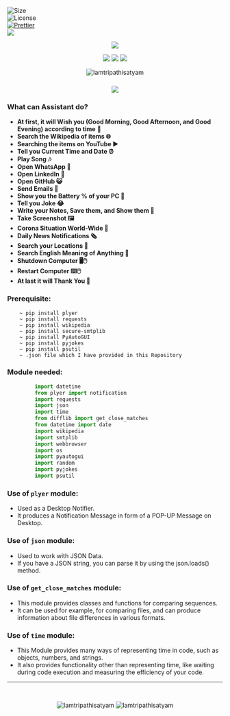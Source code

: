![Size](https://img.shields.io/github/repo-size/Iamtripathisatyam/Mini_Assistant?color=red&label=Repo%20Size%20)</br>
![License](https://img.shields.io/badge/License-MIT-red.svg)</br>
[![Prettier](https://img.shields.io/badge/Code%20Style-Prettier-red.svg)](https://github.com/prettier/prettier)</br>
![](https://img.shields.io/tokei/lines/github/Iamtripathisatyam/Mini_Assistant?color=red&label=Lines%20of%20Code)</br>

<p align="center">
<a href="https://github.com/Iamtripathisatyam/Mini_Assistant/blob/main/Mini%20Assistant/Assistant/Mini%20Assistant.py"><img src="https://icons.iconarchive.com/icons/artua/wall-e/128/eve-icon.png" /></a>
</p>

<p align="center">
<img src="https://forthebadge.com/images/badges/for-you.svg" />
<img src="http://ForTheBadge.com/images/badges/made-with-python.svg" />
<img src="https://forthebadge.com/images/badges/built-by-developers.svg" />
</p>


<p align="center">
  <img src="https://profile-counter.glitch.me/{Mini_Assistant}/count.svg" alt=Iamtripathisatyam />
</p>


### <h3 align="center"><a href="https://github.com/Iamtripathisatyam/Mini_Assistant/blob/main/Mini%20Assistant/Assistant/Mini%20Assistant.py"><img src="https://img.shields.io/badge/-MINI ASSISTANT-black?logo=python&logoColor=yellow&style=flat-square"></a><h3/>
  
### What can Assistant do?
   - **At first, it will Wish you (Good Morning, Good Afternoon, and Good Evening) according to time** **👋**
   - **Search the Wikipedia of items 🌐**
   - **Searching the items on YouTube ▶️**
   - **Tell you Current Time and Date ⏰**
   - **Play Song 🎶**
   - **Open WhatsApp 💬**
   - **Open LinkedIn 💬**
   - **Open GitHub 😺**
   - **Send Emails 📩**
   - **Show you the Battery % of your PC 🔋**
   - **Tell you Joke 😂**
   - **Write your Notes, Save them, and Show them 📝**
   - **Take Screenshot 🖼️**
   - **Corona Situation World-Wide 🦋**
   - **Daily News Notifications 🗞️**
   - **Search your Locations 🗾**
   - **Search English Meaning of Anything 📑**
   - **Shutdown Computer 🖥️🖱️**
   - **Restart Computer ⌨️🖱️**
   - **At last it will Thank You 🙏**

### Prerequisite:
        ~ pip install plyer
        ~ pip install requests
        ~ pip install wikipedia
        ~ pip install secure-smtplib
        ~ pip install PyAutoGUI
        ~ pip install pyjokes
        ~ pip install psutil
        ~ .json file which I have provided in this Repository             

### Module needed:
```python 
         import datetime
         from plyer import notification
         import requests
         import json
         import time
         from difflib import get_close_matches
         from datetime import date
         import wikipedia
         import smtplib
         import webbrowser
         import os
         import pyautogui
         import random
         import pyjokes
         import psutil
```

### Use of `plyer` module:
   - Used as a Desktop Notifier. 
   - It produces a Notification Message in form of a POP-UP Message on Desktop.
### Use of `json` module:
   - Used to work with JSON Data. 
   - If you have a JSON string, you can parse it by using the json.loads() method.
### Use of `get_close_matches` module:
   - This module provides classes and functions for comparing sequences. 
   - It can be used for example, for comparing files, and can produce information about file differences in various formats.
### Use of `time` module:
   - This Module provides many ways of representing time in code, such as objects, numbers, and strings. 
   - It also provides functionality other than representing time, like waiting during code execution and measuring the efficiency of your code.
_________________________________

<br/>
<p align="center">
<img src="https://badges.pufler.dev/updated/Iamtripathisatyam/Mini_Assistant?style=for-the-badge&logo=github&logoColor=yellow" alt=Iamtripathisatyam />
<img src="https://badges.pufler.dev/created/Iamtripathisatyam/Mini_Assistant?style=for-the-badge&logo=github&logoColor=yellow" alt=Iamtripathisatyam />
</p>
